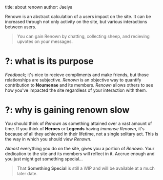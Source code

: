 title: about renown
author: Jaeiya

Renown is an abstract calculation of a users impact on the site. It can be increased through not only activity on the site, but various interactions between users.

> You can gain Renown by chatting, collecting sheep, and recieving upvotes on your messages.

# ?: what is its purpose

_Feedback_; it's nice to recieve compliments and make friends, but those relationships are subjective. _Renown_ is an objective way to quantify contribution to **Noumenae** and its members. _Renown_ allows others to see how you've impacted the site regardless of your interaction with them.

# ?: why is gaining renown slow

You should think of _Renown_ as something attained over a vast amount of time. If you think of **Heroes** or **Legends** having _immense Renown_, it's because of all they achieved in their lifetime, not a single solitary act. This is the way in which you should view _Renown_.

_Almost_ everything you do on the site, gives you a portion of _Renown_. Your dedication to the site and its members will reflect in it. Accrue enough and you just might get something special...

> That **Something Special** is still a WIP and will be available at a much later date.
